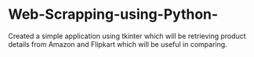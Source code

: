 # Web-Scrapping-using-Python-
Created a simple application using tkinter which will be retrieving product details from Amazon and Flipkart which will be useful in comparing. 

